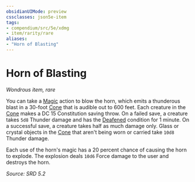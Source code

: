 ```yaml
---
obsidianUIMode: preview
cssclasses: json5e-item
tags:
- compendium/src/5e/xdmg
- item/rarity/rare
aliases: 
- "Horn of Blasting"
---
```

# Horn of Blasting
*Wondrous item, rare*  


You can take a [Magic](actions.md#Magic) action to blow the horn, which emits a thunderous blast in a 30-foot [Cone](cone-area-of-effect-xphb.md) that is audible out to 600 feet. Each creature in the [Cone](cone-area-of-effect-xphb.md) makes a DC 15 Constitution saving throw. On a failed save, a creature takes `5d8` Thunder damage and has the [Deafened](conditions.md#Deafened) condition for 1 minute. On a successful save, a creature takes half as much damage only. Glass or crystal objects in the [Cone](cone-area-of-effect-xphb.md) that aren't being worn or carried take `10d8` Thunder damage.

Each use of the horn's magic has a 20 percent chance of causing the horn to explode. The explosion deals `10d6` Force damage to the user and destroys the horn.

*Source: SRD 5.2*